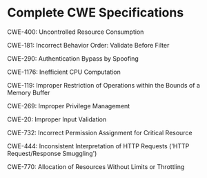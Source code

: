 

# Complete CWE Specifications

CWE-400: Uncontrolled Resource Consumption

CWE-181: Incorrect Behavior Order: Validate Before Filter

CWE-290: Authentication Bypass by Spoofing

CWE-1176: Inefficient CPU Computation

CWE-119: Improper Restriction of Operations within the Bounds of a Memory Buffer

CWE-269: Improper Privilege Management

CWE-20: Improper Input Validation

CWE-732: Incorrect Permission Assignment for Critical Resource

CWE-444: Inconsistent Interpretation of HTTP Requests ('HTTP Request/Response Smuggling')

CWE-770: Allocation of Resources Without Limits or Throttling